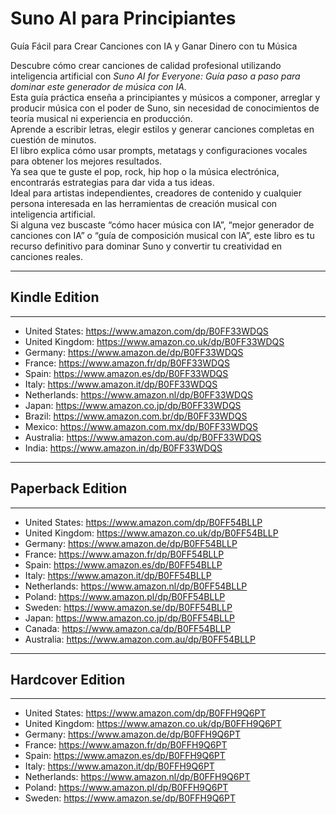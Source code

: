 # Suno AI para Principiantes  
Guía Fácil para Crear Canciones con IA y Ganar Dinero con tu Música

Descubre cómo crear canciones de calidad profesional utilizando inteligencia artificial con *Suno AI for Everyone: Guía paso a paso para dominar este generador de música con IA.*  
Esta guía práctica enseña a principiantes y músicos a componer, arreglar y producir música con el poder de Suno, sin necesidad de conocimientos de teoría musical ni experiencia en producción.  
Aprende a escribir letras, elegir estilos y generar canciones completas en cuestión de minutos.  
El libro explica cómo usar prompts, metatags y configuraciones vocales para obtener los mejores resultados.  
Ya sea que te guste el pop, rock, hip hop o la música electrónica, encontrarás estrategias para dar vida a tus ideas.  
Ideal para artistas independientes, creadores de contenido y cualquier persona interesada en las herramientas de creación musical con inteligencia artificial.  
Si alguna vez buscaste “cómo hacer música con IA”, “mejor generador de canciones con IA” o “guía de composición musical con IA”, este libro es tu recurso definitivo para dominar Suno y convertir tu creatividad en canciones reales.


---------------------------------------------------
## Kindle Edition
---------------------------------------------------
- United States: https://www.amazon.com/dp/B0FF33WDQS
- United Kingdom: https://www.amazon.co.uk/dp/B0FF33WDQS
- Germany: https://www.amazon.de/dp/B0FF33WDQS
- France: https://www.amazon.fr/dp/B0FF33WDQS
- Spain: https://www.amazon.es/dp/B0FF33WDQS
- Italy: https://www.amazon.it/dp/B0FF33WDQS
- Netherlands: https://www.amazon.nl/dp/B0FF33WDQS
- Japan: https://www.amazon.co.jp/dp/B0FF33WDQS
- Brazil: https://www.amazon.com.br/dp/B0FF33WDQS
- Mexico: https://www.amazon.com.mx/dp/B0FF33WDQS
- Australia: https://www.amazon.com.au/dp/B0FF33WDQS
- India: https://www.amazon.in/dp/B0FF33WDQS

---------------------------------------------------
## Paperback Edition
---------------------------------------------------
- United States: https://www.amazon.com/dp/B0FF54BLLP
- United Kingdom: https://www.amazon.co.uk/dp/B0FF54BLLP
- Germany: https://www.amazon.de/dp/B0FF54BLLP
- France: https://www.amazon.fr/dp/B0FF54BLLP
- Spain: https://www.amazon.es/dp/B0FF54BLLP
- Italy: https://www.amazon.it/dp/B0FF54BLLP
- Netherlands: https://www.amazon.nl/dp/B0FF54BLLP
- Poland: https://www.amazon.pl/dp/B0FF54BLLP
- Sweden: https://www.amazon.se/dp/B0FF54BLLP
- Japan: https://www.amazon.co.jp/dp/B0FF54BLLP
- Canada: https://www.amazon.ca/dp/B0FF54BLLP
- Australia: https://www.amazon.com.au/dp/B0FF54BLLP

---------------------------------------------------
## Hardcover Edition
---------------------------------------------------
- United States: https://www.amazon.com/dp/B0FFH9Q6PT
- United Kingdom: https://www.amazon.co.uk/dp/B0FFH9Q6PT
- Germany: https://www.amazon.de/dp/B0FFH9Q6PT
- France: https://www.amazon.fr/dp/B0FFH9Q6PT
- Spain: https://www.amazon.es/dp/B0FFH9Q6PT
- Italy: https://www.amazon.it/dp/B0FFH9Q6PT
- Netherlands: https://www.amazon.nl/dp/B0FFH9Q6PT
- Poland: https://www.amazon.pl/dp/B0FFH9Q6PT
- Sweden: https://www.amazon.se/dp/B0FFH9Q6PT
